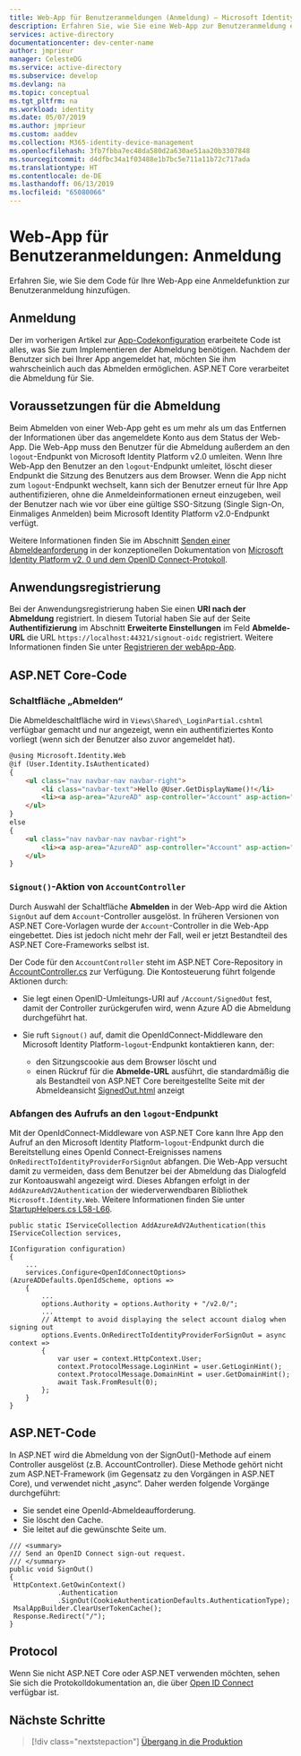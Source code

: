 ```yaml
---
title: Web-App für Benutzeranmeldungen (Anmeldung) – Microsoft Identity Platform
description: Erfahren Sie, wie Sie eine Web-App zur Benutzeranmeldung erstellen (Anmeldung).
services: active-directory
documentationcenter: dev-center-name
author: jmprieur
manager: CelesteDG
ms.service: active-directory
ms.subservice: develop
ms.devlang: na
ms.topic: conceptual
ms.tgt_pltfrm: na
ms.workload: identity
ms.date: 05/07/2019
ms.author: jmprieur
ms.custom: aaddev
ms.collection: M365-identity-device-management
ms.openlocfilehash: 3fb7fbba7ec48da580d2a630ae51aa20b3307848
ms.sourcegitcommit: d4dfbc34a1f03488e1b7bc5e711a11b72c717ada
ms.translationtype: HT
ms.contentlocale: de-DE
ms.lasthandoff: 06/13/2019
ms.locfileid: "65080066"
---
```

# <a name="web-app-that-signs-in-users---sign-in"></a>Web-App für Benutzeranmeldungen: Anmeldung

Erfahren Sie, wie Sie dem Code für Ihre Web-App eine Anmeldefunktion zur Benutzeranmeldung hinzufügen.

## <a name="sign-in"></a>Anmeldung

Der im vorherigen Artikel zur [App-Codekonfiguration](scenario-web-app-sign-user-app-configuration.md) erarbeitete Code ist alles, was Sie zum Implementieren der Abmeldung benötigen. Nachdem der Benutzer sich bei Ihrer App angemeldet hat, möchten Sie ihm wahrscheinlich auch das Abmelden ermöglichen. ASP.NET Core verarbeitet die Abmeldung für Sie.

## <a name="what-sign-out-involves"></a>Voraussetzungen für die Abmeldung

Beim Abmelden von einer Web-App geht es um mehr als um das Entfernen der Informationen über das angemeldete Konto aus dem Status der Web-App.
Die Web-App muss den Benutzer für die Abmeldung außerdem an den `logout`-Endpunkt von Microsoft Identity Platform v2.0 umleiten. Wenn Ihre Web-App den Benutzer an den `logout`-Endpunkt umleitet, löscht dieser Endpunkt die Sitzung des Benutzers aus dem Browser. Wenn die App nicht zum `logout`-Endpunkt wechselt, kann sich der Benutzer erneut für Ihre App authentifizieren, ohne die Anmeldeinformationen erneut einzugeben, weil der Benutzer nach wie vor über eine gültige SSO-Sitzung (Single Sign-On, Einmaliges Anmelden) beim Microsoft Identity Platform v2.0-Endpunkt verfügt.

Weitere Informationen finden Sie im Abschnitt [Senden einer Abmeldeanforderung](v2-protocols-oidc.md#send-a-sign-out-request) in der konzeptionellen Dokumentation von [Microsoft Identity Platform v2. 0 und dem OpenID Connect-Protokoll](v2-protocols-oidc.md).

## <a name="application-registration"></a>Anwendungsregistrierung

Bei der Anwendungsregistrierung haben Sie einen **URI nach der Abmeldung** registriert. In diesem Tutorial haben Sie auf der Seite **Authentifizierung** im Abschnitt **Erweiterte Einstellungen** im Feld **Abmelde-URL** die URL `https://localhost:44321/signout-oidc` registriert. Weitere Informationen finden Sie unter [Registrieren der webApp-App](https://github.com/Azure-Samples/active-directory-aspnetcore-webapp-openidconnect-v2/tree/master/1-WebApp-OIDC/1-1-MyOrg#register-the-webapp-app-webapp).

## <a name="aspnet-core-code"></a>ASP.NET Core-Code

### <a name="signout-button"></a>Schaltfläche „Abmelden“

Die Abmeldeschaltfläche wird in `Views\Shared\_LoginPartial.cshtml` verfügbar gemacht und nur angezeigt, wenn ein authentifiziertes Konto vorliegt (wenn sich der Benutzer also zuvor angemeldet hat).

```html
@using Microsoft.Identity.Web
@if (User.Identity.IsAuthenticated)
{
    <ul class="nav navbar-nav navbar-right">
        <li class="navbar-text">Hello @User.GetDisplayName()!</li>
        <li><a asp-area="AzureAD" asp-controller="Account" asp-action="SignOut">Sign out</a></li>
    </ul>
}
else
{
    <ul class="nav navbar-nav navbar-right">
        <li><a asp-area="AzureAD" asp-controller="Account" asp-action="SignIn">Sign in</a></li>
    </ul>
}
```

### <a name="signout-action-of-the-accountcontroller"></a>`Signout()`-Aktion von `AccountController`

Durch Auswahl der Schaltfläche **Abmelden** in der Web-App wird die Aktion `SignOut` auf dem `Account`-Controller ausgelöst. In früheren Versionen von ASP.NET Core-Vorlagen wurde der `Account`-Controller in die Web-App eingebettet. Dies ist jedoch nicht mehr der Fall, weil er jetzt Bestandteil des ASP.NET Core-Frameworks selbst ist. 

Der Code für den `AccountController` steht im ASP.NET Core-Repository in [AccountController.cs](https://github.com/aspnet/AspNetCore/blob/master/src/Azure/AzureAD/Authentication.AzureAD.UI/src/Areas/AzureAD/Controllers/AccountController.cs) zur Verfügung. Die Kontosteuerung führt folgende Aktionen durch:

- Sie legt einen OpenID-Umleitungs-URI auf `/Account/SignedOut` fest, damit der Controller zurückgerufen wird, wenn Azure AD die Abmeldung durchgeführt hat.
- Sie ruft `Signout()` auf, damit die OpenIdConnect-Middleware den Microsoft Identity Platform-`logout`-Endpunkt kontaktieren kann, der:

  - den Sitzungscookie aus dem Browser löscht und
  - einen Rückruf für die **Abmelde-URL** ausführt, die standardmäßig die als Bestandteil von ASP.NET Core bereitgestellte Seite mit der Abmeldeansicht [SignedOut.html](https://github.com/aspnet/AspNetCore/blob/master/src/Azure/AzureAD/Authentication.AzureAD.UI/src/Areas/AzureAD/Pages/Account/SignedOut.cshtml) anzeigt

### <a name="intercepting-the-call-to-the-logout-endpoint"></a>Abfangen des Aufrufs an den `logout`-Endpunkt

Mit der OpenIdConnect-Middleware von ASP.NET Core kann Ihre App den Aufruf an den Microsoft Identity Platform-`logout`-Endpunkt durch die Bereitstellung eines OpenId Connect-Ereignisses namens `OnRedirectToIdentityProviderForSignOut` abfangen. Die Web-App versucht damit zu vermeiden, dass dem Benutzer bei der Abmeldung das Dialogfeld zur Kontoauswahl angezeigt wird. Dieses Abfangen erfolgt in der `AddAzureAdV2Authentication` der wiederverwendbaren Bibliothek `Microsoft.Identity.Web`. Weitere Informationen finden Sie unter [StartupHelpers.cs L58-L66](https://github.com/Azure-Samples/active-directory-aspnetcore-webapp-openidconnect-v2/blob/b87a1d859ff9f9a4a98eb7b701e6a1128d802ec5/Microsoft.Identity.Web/StartupHelpers.cs#L58-L66).

```CSharp
public static IServiceCollection AddAzureAdV2Authentication(this IServiceCollection services,
                                                            IConfiguration configuration)
{
    ...
    services.Configure<OpenIdConnectOptions>(AzureADDefaults.OpenIdScheme, options =>
    {
        ...
        options.Authority = options.Authority + "/v2.0/";
        ...
        // Attempt to avoid displaying the select account dialog when signing out
        options.Events.OnRedirectToIdentityProviderForSignOut = async context =>
        {
            var user = context.HttpContext.User;
            context.ProtocolMessage.LoginHint = user.GetLoginHint();
            context.ProtocolMessage.DomainHint = user.GetDomainHint();
            await Task.FromResult(0);
        };
    }
}
```

## <a name="aspnet-code"></a>ASP.NET-Code

In ASP.NET wird die Abmeldung von der SignOut()-Methode auf einem Controller ausgelöst (z.B. AccountController). Diese Methode gehört nicht zum ASP.NET-Framework (im Gegensatz zu den Vorgängen in ASP.NET Core), und verwendet nicht „async“. Daher werden folgende Vorgänge durchgeführt:

- Sie sendet eine OpenId-Abmeldeaufforderung.
- Sie löscht den Cache.
- Sie leitet auf die gewünschte Seite um.

```CSharp
/// <summary>
/// Send an OpenID Connect sign-out request.
/// </summary>
public void SignOut()
{
 HttpContext.GetOwinContext()
            .Authentication
            .SignOut(CookieAuthenticationDefaults.AuthenticationType);
 MsalAppBuilder.ClearUserTokenCache();
 Response.Redirect("/");
}
```

## <a name="protocol"></a>Protocol

Wenn Sie nicht ASP.NET Core oder ASP.NET verwenden möchten, sehen Sie sich die Protokolldokumentation an, die über [Open ID Connect](./v2-protocols-oidc.md) verfügbar ist.

## <a name="next-steps"></a>Nächste Schritte

> [!div class="nextstepaction"]
> [Übergang in die Produktion](scenario-web-app-sign-user-production.md)
